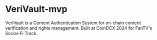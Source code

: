 # VeriVault-mvp
VeriVault is a Content Authentication System  for on-chain content verification and rights management. Built at CoinDCX 2024 for FanTV's Social-Fi Track.
